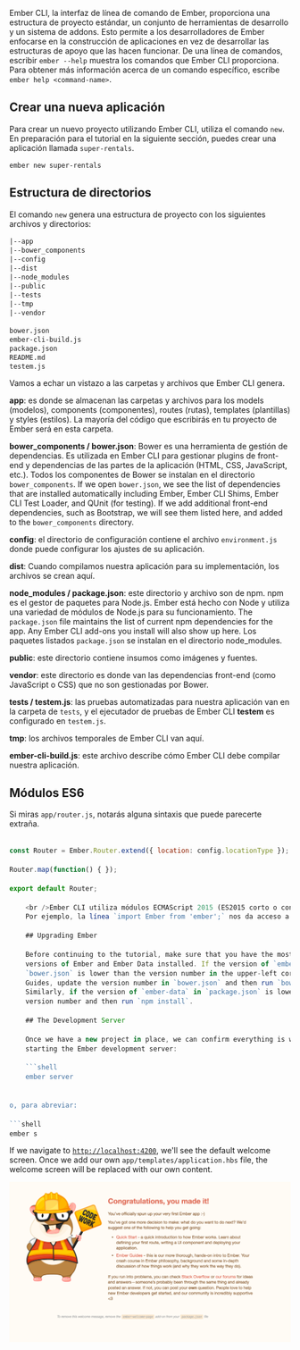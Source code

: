 Ember CLI, la interfaz de línea de comando de Ember, proporciona una estructura de proyecto estándar, un conjunto de herramientas de desarrollo y un sistema de addons. Esto permite a los desarrolladores de Ember enfocarse en la construcción de aplicaciones en vez de desarrollar las estructuras de apoyo que las hacen funcionar. De una línea de comandos, escribir `ember --help` muestra los comandos que Ember CLI proporciona. Para obtener más información acerca de un comando específico, escribe `ember help <command-name>`.

## Crear una nueva aplicación

Para crear un nuevo proyecto utilizando Ember CLI, utiliza el comando `new`. En preparación para el tutorial en la siguiente sección, puedes crear una aplicación llamada `super-rentals`.

```shell
ember new super-rentals
```

## Estructura de directorios

El comando `new` genera una estructura de proyecto con los siguientes archivos y directorios:

```text
|--app
|--bower_components
|--config
|--dist
|--node_modules
|--public
|--tests
|--tmp
|--vendor

bower.json
ember-cli-build.js
package.json
README.md
testem.js
```

Vamos a echar un vistazo a las carpetas y archivos que Ember CLI genera.

**app**: es donde se almacenan las carpetas y archivos para los models (modelos), components (componentes), routes (rutas), templates (plantillas) y styles (estilos). La mayoría del código que escribirás en tu proyecto de Ember será en esta carpeta.

**bower_components / bower.json**: Bower es una herramienta de gestión de dependencias. Es utilizada en Ember CLI para gestionar plugins de front-end y dependencias de las partes de la aplicación (HTML, CSS, JavaScript, etc.). Todos los componentes de Bower se instalan en el directorio `bower_components`. If we open `bower.json`, we see the list of dependencies that are installed automatically including Ember, Ember CLI Shims, Ember CLI Test Loader, and QUnit (for testing). If we add additional front-end dependencies, such as Bootstrap, we will see them listed here, and added to the `bower_components` directory.

**config**: el directorio de configuración contiene el archivo `environment.js` donde puede configurar los ajustes de su aplicación.

**dist**: Cuando compilamos nuestra aplicación para su implementación, los archivos se crean aquí.

**node_modules / package.json**: este directorio y archivo son de npm. npm es el gestor de paquetes para Node.js. Ember está hecho con Node y utiliza una variedad de módulos de Node.js para su funcionamiento. The `package.json` file maintains the list of current npm dependencies for the app. Any Ember CLI add-ons you install will also show up here. Los paquetes listados `package.json` se instalan en el directorio node_modules.

**public**: este directorio contiene insumos como imágenes y fuentes.

**vendor**: este directorio es donde van las dependencias front-end (como JavaScript o CSS) que no son gestionadas por Bower.

**tests / testem.js**: las pruebas automatizadas para nuestra aplicación van en la carpeta de `tests`, y el ejecutador de pruebas de Ember CLI **testem** es configurado en `testem.js`.

**tmp**: los archivos temporales de Ember CLI van aquí.

**ember-cli-build.js**: este archivo describe cómo Ember CLI debe compilar nuestra aplicación.

## Módulos ES6

Si miras `app/router.js`, notarás alguna sintaxis que puede parecerte extraña.

```app/router.js import Ember from 'ember'; import config from './config/environment';

const Router = Ember.Router.extend({ location: config.locationType });

Router.map(function() { });

export default Router;

    <br />Ember CLI utiliza módulos ECMAScript 2015 (ES2015 corto o conocido antes como ES6) para organizar el código de la aplicación.
    Por ejemplo, la línea `import Ember from 'ember';` nos da acceso a la biblioteca de Ember.js como la variable `Ember`. Y la línea `import config from './config/environment';`, nos da acceso a los datos de configuración de la aplicación como la variable `config`. `const`es una forma de declarar una variable de solo lectura, para asegurarnos que no se reasigne accidentalmente en otro lado. Al final del archivo, `export default Router;` hace que la variable `Router` definida en este archivo, esté disponible para otras partes de la aplicación.
    
    ## Upgrading Ember
    
    Before continuing to the tutorial, make sure that you have the most recent
    versions of Ember and Ember Data installed. If the version of `ember` in
    `bower.json` is lower than the version number in the upper-left corner of these
    Guides, update the version number in `bower.json` and then run `bower install`.
    Similarly, if the version of `ember-data` in `package.json` is lower, update the
    version number and then run `npm install`.
    
    ## The Development Server
    
    Once we have a new project in place, we can confirm everything is working by
    starting the Ember development server:
    
    ```shell
    ember server
    

o, para abreviar:

```shell
ember s
```

If we navigate to [`http://localhost:4200`](http://localhost:4200), we'll see the default welcome screen. Once we add our own `app/templates/application.hbs` file, the welcome screen will be replaced with our own content.

![default welcome screen](../../images/ember-cli/default-welcome-page.png)